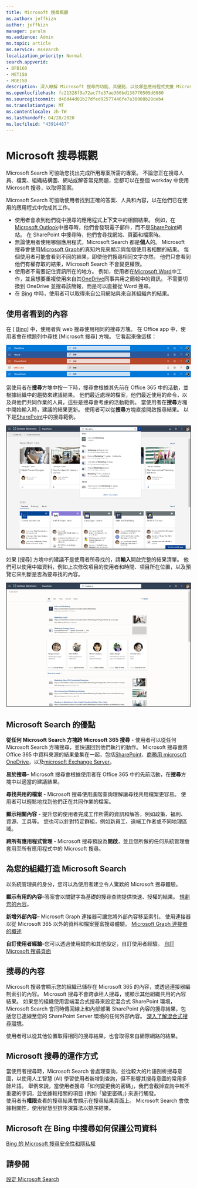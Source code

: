 ```yaml
---
title: Microsoft 搜尋概觀
ms.author: jeffkizn
author: jeffkizn
manager: parulm
ms.audience: Admin
ms.topic: article
ms.service: mssearch
localization_priority: Normal
search.appverid:
- BFB160
- MET150
- MOE150
description: 深入瞭解 Microsoft 搜尋的功能、其優點，以及哪些應用程式支援 Microsoft Search。
ms.openlocfilehash: fc21328f9a72ac77e37ae366bd138770509d6080
ms.sourcegitcommit: d40d44d01b27dfed92577446fe7a30008b28deb4
ms.translationtype: MT
ms.contentlocale: zh-TW
ms.lasthandoff: 04/28/2020
ms.locfileid: "43914487"
---
```

# <a name="overview-of-microsoft-search"></a>Microsoft 搜尋概觀

Microsoft Search 可協助您找出完成所用專案所需的專案。 不論您正在搜尋人員、檔案、組織結構圖、網站或解答常見問題，您都可以在整個 workday 中使用 Microsoft 搜尋，以取得答案。

Microsoft Search 可協助使用者找到正確的答案、人員和內容，以在他們已在使用的應用程式中完成其工作。

- 使用者會收到他們從中搜尋的應用程式**上下文**中的相關結果。 例如，在[Microsoft Outlook](https://www.microsoft.com/outlook)中搜尋時，他們會發現電子郵件，而不是[SharePoint](http://sharepoint.com/)網站。 在 SharePoint 中搜尋時，他們會尋找網站、頁面和檔案時。
- 無論使用者使用哪個應用程式，Microsoft Search 都是**個人**的。 Microsoft 搜尋會使用[Microsoft Graph](https://developer.microsoft.com/graph/)的真知灼見來顯示與每個使用者相關的結果。 每個使用者可能會看到不同的結果，即使他們搜尋相同文字亦然。 他們只會看到他們有權存取的結果，Microsoft Search 不會變更權限。
- 使用者不需要記住資訊所在的地方。 例如，使用者在[Microsoft Word](https://products.office.com/word)中工作，並且想要重複使用來自其[OneDrive](https://onedrive.live.com/about/)同事共用之簡報中的資訊。 不需要切換到 OneDrive 並搜尋該簡報，而是可以直接從 Word 搜尋。
- 在 [Bing](https://bing.com) 中時，使用者可以取得來自公用網站與來自其組織內的結果。

## <a name="what-users-see"></a>使用者看到的內容

在 [ [Bing](https://bing.com)] 中，使用者與 web 搜尋使用相同的搜尋方塊。 在 Office app 中，使用者會在標題列中尋找 [Microsoft 搜尋] 方塊。 它看起來像這樣：

![標題列中具有 Microsoft Search 方塊的應用程式視窗螢幕擷取畫面](media/Headings_520.png)

當使用者在**搜尋**方塊中按一下時，搜尋會根據其先前在 Office 365 中的活動，並根據組織中的趨勢來建議結果。 他們最近處理的檔案，他們最近使用的命令，以及與他們共同作業的人員，這些是搜尋會考慮的活動範例。 當使用者在**搜尋**方塊中開始輸入時，建議的結果更新。 使用者可以從**搜尋**方塊直接開啟搜尋結果。 以下是[SharePoint](http://sharepoint.com/)中的搜尋範例。

![具有查詢及建議結果的 Microsoft Search 方塊螢幕擷取畫面](media/SERP_text_520.png)

如果 [搜尋] 方塊中的建議不是使用者所尋找的，請**輸入**開啟完整的結果清單。 他們可以使用中繼資料，例如上次修改項目的使用者和時間、項目所在位置，以及預覽它來判斷是否為要尋找的內容。

![Microsoft Search 結果頁面的螢幕擷取畫面](media/search_box.png)

## <a name="benefits-of-microsoft-search"></a>Microsoft Search 的優點

**從任何 Microsoft Search 方塊跨 Microsoft 365 搜尋** - 使用者可以從任何 Microsoft Search 方塊搜尋，並快速回到他們執行的動作。 Microsoft 搜尋會將 Office 365 中資料來源的結果彙集在一起，包括[SharePoint](http://sharepoint.com/)、[商務用 microsoft OneDrive](https://onedrive.live.com/about/business/)，以及[microsoft Exchange Server](https://products.office.com/exchange/microsoft-exchange-server)。

**易於搜尋**– Microsoft 搜尋會根據使用者在 Office 365 中的先前活動，在**搜尋**方塊中以適當的建議結果。

**尋找共用的檔案** - Microsoft 搜尋使用進階查詢理解讓尋找共用檔案更容易。 使用者可以輕鬆地找到他們正在共同作業的檔案。

**顯示相關內容** - 提升您的使用者完成工作所需的資訊和解答，例如政策、福利、資源、工具等。 您也可以針對特定群組，例如新員工、遠端工作者或不同地理區域。

**跨所有應用程式管理** - Microsoft 搜尋預設為**開啟**，並且您所做的任何系統管理會套用至所有應用程式中的 Microsoft 搜尋。

## <a name="tailoring-microsoft-search-to-your-organization"></a>為您的組織打造 Microsoft Search

以系統管理員的身分，您可以為使用者建立令人驚歎的 Microsoft 搜尋體驗。

**顯示有用的內容**–答案會以關鍵字為基礎的搜尋查詢提供快速、授權的結果。 [規劃您的內容](plan-your-content.md)。

**新增外部內容**– Microsoft Graph 連接器可讓您將外部內容移至索引。 使用連接器以從 Microsoft 365 以外的資料和檔案豐富搜尋體驗。 [Microsoft Graph 連接器的概述](connectors-overview.md)

**自訂使用者經驗**–您可以透過使用縱向和其他設定，自訂使用者經驗。 [自訂 Microsoft 搜尋頁面](customize-search-page.md)

## <a name="what-content-is-searched"></a>搜尋的內容

Microsoft 搜尋會顯示您的組織已儲存在 Microsoft 365 的內容，或透過連接器編制索引的內容。 Microsoft 搜尋不會跨承租人搜尋，或顯示其他組織共用的內容結果。 如果您的組織使用雲端混合式搜尋來設定混合式 SharePoint 環境，Microsoft Search 會同時傳回線上和內部部署 SharePoint 內容的搜尋結果，包括您已連線至您的 SharePoint Server 環境的任何外部內容。 [深入了解混合式搜尋環境](https://docs.microsoft.com/sharepoint/hybrid/learn-about-cloud-hybrid-search-for-sharepoint)。

使用者可以從其他位置取得相同的搜尋結果，也會取得來自網際網路的結果。

## <a name="how-microsoft-search-works"></a>Microsoft 搜尋的運作方式

當使用者搜尋時，Microsoft Search 會處理查詢，並從較大的片語剖析搜尋意圖，以使用人工智慧 (AI) 學習使用者新增到查詢，但不影響其搜尋意圖的常用多餘片語。 舉例來說，當使用者搜尋「如何變更我的密碼」，我們會截掉查詢中較不重要的字詞，並依據較相關的項目 (例如「變更密碼」) 來進行觸發。  
使用者有**權限**查看的搜尋結果會顯示在搜尋結果頁面上。 Microsoft Search 會依據相關性，使用智慧型排序演算法以排序結果。

## <a name="how-microsoft-search-in-bing-protects-your-company-data"></a>Microsoft 在 Bing 中搜尋如何保護公司資料

[Bing 的 Microsoft 搜尋安全性和隱私權](security-for-search.md)

## <a name="see-also"></a>請參閱

[設定 Microsoft Search](setup-microsoft-search.md)
